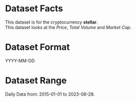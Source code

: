 # Dataset Facts

This dataset is for the cryptocurrency **stellar**.    
This dataset looks at the _Price_, _Total Volume_ and _Market Cap_.   

# Dataset Format  

YYYY-MM-DD    

# Dataset Range    

Daily Data from: 2015-01-01 to 2023-08-28.    
 
 
